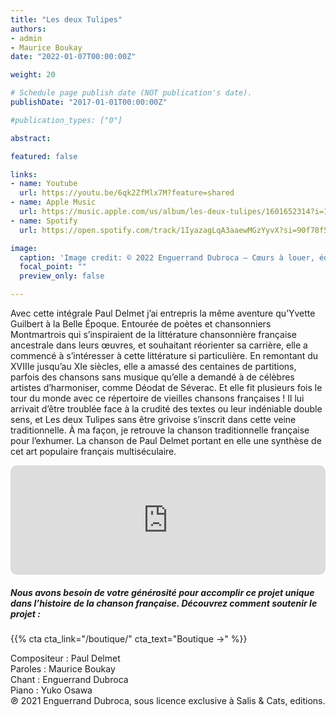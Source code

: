 ```yaml
---
title: "Les deux Tulipes"
authors:
- admin
- Maurice Boukay
date: "2022-01-07T00:00:00Z"

weight: 20

# Schedule page publish date (NOT publication's date).
publishDate: "2017-01-01T00:00:00Z"

#publication_types: ["0"]

abstract: 

featured: false

links:
- name: Youtube
  url: https://youtu.be/6qk2ZfMlx7M?feature=shared
- name: Apple Music
  url: https://music.apple.com/us/album/les-deux-tulipes/1601652314?i=1601652823
- name: Spotify
  url: https://open.spotify.com/track/1IyazagLqA3aaewMGzYyvX?si=90f78f53b3844e85

image:
  caption: 'Image credit: © 2022 Enguerrand Dubroca – Cœurs à louer, éditions Bergeret / Collection Lequy http://fantaisiesbergeret.free.fr'
  focal_point: ""
  preview_only: false

---
```


Avec cette intégrale Paul Delmet j’ai entrepris la même aventure qu’Yvette Guilbert à la Belle Époque. Entourée de poètes et chansonniers Montmartrois qui s’inspiraient de la littérature chansonnière française ancestrale dans leurs œuvres, et souhaitant réorienter sa carrière, elle a commencé à s’intéresser à cette littérature si particulière. En remontant du XVIIIe jusqu’au XIe siècles, elle a amassé des centaines de partitions, parfois des chansons sans musique qu’elle a demandé à de célèbres artistes d’harmoniser, comme Déodat de Séverac. Et elle fit plusieurs fois le tour du monde avec ce répertoire de vieilles chansons françaises ! Il lui arrivait d’être troublée face à la crudité des textes ou leur indéniable double sens, et Les deux Tulipes sans être grivoise s’inscrit dans cette veine traditionnelle. À ma façon, je retrouve la chanson traditionnelle française pour l’exhumer. La chanson de Paul Delmet portant en elle une synthèse de cet art populaire français multiséculaire.


<iframe allow="autoplay *; encrypted-media *; fullscreen *; clipboard-write" frameborder="0" height="175" style="width:100%;max-width:720px;overflow:hidden;border-radius:10px;" sandbox="allow-forms allow-popups allow-same-origin allow-scripts allow-storage-access-by-user-activation allow-top-navigation-by-user-activation" src="https://embed.music.apple.com/us/album/les-deux-tulipes/1601652314?i=1601652823"></iframe>

##### Nous avons besoin de votre générosité pour accomplir ce projet unique dans l’histoire de la chanson française. Découvrez comment soutenir le projet :
{{% cta cta_link="/boutique/" cta_text="Boutique →" %}}

<p>Compositeur : Paul Delmet <br>
Paroles : Maurice Boukay<br>
Chant : Enguerrand Dubroca<br>
Piano : Yuko Osawa<br>
℗ 2021 Enguerrand Dubroca, sous licence exclusive à Salis & Cats, editions.</p>


